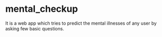 # mental_checkup
It is a web app which tries to predict the mental illnesses of any user by asking few basic questions.

